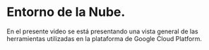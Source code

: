 # Entorno de la Nube.
En el presente video se está presentando una vista general de las herramientas utilizadas en la plataforma de Google Cloud Platform.
